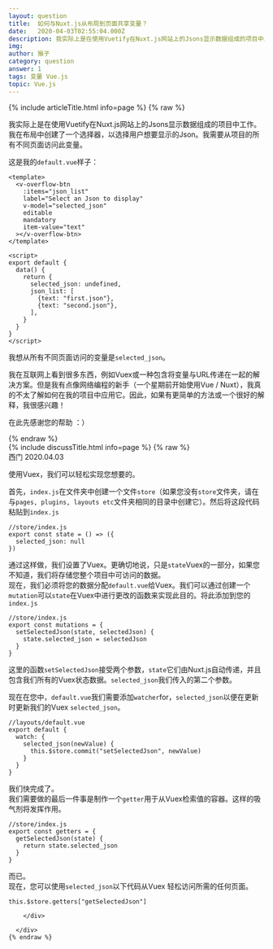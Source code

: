 ```yaml
---
layout: question
title:  如何与Nuxt.js从布局到页面共享变量？
date:   2020-04-03T02:55:04.000Z
description: 我实际上是在使用Vuetify在Nuxt.js网站上的Jsons显示数据组成的项目中工作。我在布局中创建了一个选择器，以选择用户想要显示的Json。我需要...
img: 
author: 猴子
category: question
answer: 1
tags: 变量 Vue.js
topic: Vue.js
---
```

<div class="article-root">
  <div class="article">
    {% include articleTitle.html info=page %}
    {% raw %}
    <div class="article-content"><p><font style="vertical-align: inherit;"><font style="vertical-align: inherit;">我实际上是在使用Vuetify在Nuxt.js网站上的Jsons显示数据组成的项目中工作。</font><font style="vertical-align: inherit;">我在布局中创建了一个选择器，以选择用户想要显示的Json。</font><font style="vertical-align: inherit;">我需要从项目的所有不同页面访问此变量。</font></font></p>

<p><font style="vertical-align: inherit;"><font style="vertical-align: inherit;">这是我的</font></font><code>default.vue</code><font style="vertical-align: inherit;"><font style="vertical-align: inherit;">样子：</font></font></p>

<pre><code>&lt;template&gt;<font></font>
  &lt;v-overflow-btn<font></font>
    :items="json_list"<font></font>
    label="Select an Json to display"<font></font>
    v-model="selected_json"<font></font>
    editable<font></font>
    mandatory<font></font>
    item-value="text"<font></font>
  &gt;&lt;/v-overflow-btn&gt;<font></font>
&lt;/template&gt;<font></font>
<font></font>
&lt;script&gt;<font></font>
export default {<font></font>
  data() {<font></font>
    return {<font></font>
      selected_json: undefined,<font></font>
      json_list: [<font></font>
        {text: "first.json"},<font></font>
        {text: "second.json"},<font></font>
      ],<font></font>
    }<font></font>
  }<font></font>
}<font></font>
&lt;/script&gt;<font></font>
</code></pre>

<p><font style="vertical-align: inherit;"><font style="vertical-align: inherit;">我想从所有不同页面访问的变量是</font></font><code>selected_json</code><font style="vertical-align: inherit;"><font style="vertical-align: inherit;">。</font></font></p>

<p><font style="vertical-align: inherit;"><font style="vertical-align: inherit;">我在互联网上看到很多东西，例如Vuex或一种包含将变量与URL传递在一起的解决方案。</font><font style="vertical-align: inherit;">但是我有点像网络编程的新手（一个星期前开始使用Vue / Nuxt），我真的不太了解如何在我的项目中应用它。</font><font style="vertical-align: inherit;">因此，如果有更简单的方法或一个很好的解释，我很感兴趣！</font></font></p>

<p><font style="vertical-align: inherit;"><font style="vertical-align: inherit;">在此先感谢您的帮助 ：）</font></font></p></div>
    {% endraw %}
  </div>

  <div class="discuss-wrapper">
    {% include discussTitle.html info=page %}
    {% raw %}
    <div class="discuss-item">
        <div class="discuss-parent">
          <div class="discuss-meta">
            <span class="discuss-user">西门</span>
            <span class="discuss-time">2020.04.03</span>
          </div>
          <div class="discuss-comment"><p><font style="vertical-align: inherit;"><font style="vertical-align: inherit;">使用Vuex，我们可以轻松实现您想要的。  </font></font></p>

<p><font style="vertical-align: inherit;"><font style="vertical-align: inherit;">首先，</font></font><code>index.js</code><font style="vertical-align: inherit;"><font style="vertical-align: inherit;">在文件夹中</font><font style="vertical-align: inherit;">创建一个文件</font></font><code>store</code><font style="vertical-align: inherit;"><font style="vertical-align: inherit;">（如果您没有</font></font><code>store</code><font style="vertical-align: inherit;"><font style="vertical-align: inherit;">文件夹，请在与</font></font><code>pages, plugins, layouts etc</code><font style="vertical-align: inherit;"><font style="vertical-align: inherit;">文件夹</font><font style="vertical-align: inherit;">相同的目录中创建它</font><font style="vertical-align: inherit;">）。</font><font style="vertical-align: inherit;">然后将这段代码粘贴到</font></font><code>index.js</code></p>

<pre class="lang-js prettyprint-override"><code>//store/index.js<font></font>
export const state = () =&gt; ({<font></font>
  selected_json: null<font></font>
})<font></font>
</code></pre>

<p><font style="vertical-align: inherit;"><font style="vertical-align: inherit;">通过这样做，我们设置了Vuex。</font><font style="vertical-align: inherit;">更确切地说，只是</font></font><code>state</code><font style="vertical-align: inherit;"><font style="vertical-align: inherit;">Vuex的一部分，如果您不知道，我们将存储您整个项目中可访问的数据。</font></font><br><font style="vertical-align: inherit;"><font style="vertical-align: inherit;">
现在，我们必须将您的数据分配</font></font><code>default.vue</code><font style="vertical-align: inherit;"><font style="vertical-align: inherit;">给Vuex。</font><font style="vertical-align: inherit;">我们可以通过创建一个</font></font><code>mutation</code><font style="vertical-align: inherit;"><font style="vertical-align: inherit;">可以</font></font><code>state</code><font style="vertical-align: inherit;"><font style="vertical-align: inherit;">在Vuex中进行</font><font style="vertical-align: inherit;">更改</font><font style="vertical-align: inherit;">的</font><font style="vertical-align: inherit;">函数来</font><font style="vertical-align: inherit;">实现此</font><font style="vertical-align: inherit;">目的。</font><font style="vertical-align: inherit;">将此添加到您的</font></font><code>index.js</code></p>

<pre class="lang-js prettyprint-override"><code>//store/index.js<font></font>
export const mutations = {<font></font>
  setSelectedJson(state, selectedJson) {<font></font>
    state.selected_json = selectedJson<font></font>
  }<font></font>
}<font></font>
</code></pre>

<p><font style="vertical-align: inherit;"><font style="vertical-align: inherit;">这里的函数</font></font><code>setSelectedJson</code><font style="vertical-align: inherit;"><font style="vertical-align: inherit;">接受两个参数，</font></font><code>state</code><font style="vertical-align: inherit;"><font style="vertical-align: inherit;">它们由Nuxt.js自动传递，并且包含我们所有的Vuex状态数据。</font></font><code>selected_json</code><font style="vertical-align: inherit;"><font style="vertical-align: inherit;">我们传入</font><font style="vertical-align: inherit;">的第二个参数</font><font style="vertical-align: inherit;">。</font></font></p>

<p><font style="vertical-align: inherit;"><font style="vertical-align: inherit;">现在在您中，</font></font><code>default.vue</code><font style="vertical-align: inherit;"><font style="vertical-align: inherit;">我们需要添加</font></font><code>watcher</code><font style="vertical-align: inherit;"><font style="vertical-align: inherit;">for，</font></font><code>selected_json</code><font style="vertical-align: inherit;"><font style="vertical-align: inherit;">以便在更新时更新我们的Vuex </font></font><code>selected_json</code><font style="vertical-align: inherit;"><font style="vertical-align: inherit;">。</font></font></p>

<pre class="lang-js prettyprint-override"><code>//layouts/default.vue<font></font>
export default {<font></font>
  watch: {<font></font>
    selected_json(newValue) {<font></font>
      this.$store.commit("setSelectedJson", newValue)<font></font>
    }<font></font>
  }<font></font>
}<font></font>
</code></pre>

<p><font style="vertical-align: inherit;"><font style="vertical-align: inherit;">我们快完成了。</font></font><br><font style="vertical-align: inherit;"><font style="vertical-align: inherit;">
我们需要做的最后一件事是制作一个</font></font><code>getter</code><font style="vertical-align: inherit;"><font style="vertical-align: inherit;">用于从Vuex检索值的容器。</font><font style="vertical-align: inherit;">这样的吸气剂将发挥作用。</font></font></p>

<pre class="lang-js prettyprint-override"><code>//store/index.js<font></font>
export const getters = {<font></font>
  getSelectedJson(state) {<font></font>
    return state.selected_json<font></font>
  }<font></font>
}<font></font>
</code></pre>

<p><font style="vertical-align: inherit;"><font style="vertical-align: inherit;">而已。</font></font><br><font style="vertical-align: inherit;"><font style="vertical-align: inherit;">
现在，您可以使用</font></font><code>selected_json</code><font style="vertical-align: inherit;"><font style="vertical-align: inherit;">以下代码从Vuex </font><font style="vertical-align: inherit;">轻松访问所需</font><font style="vertical-align: inherit;">的任何页面。</font></font></p>

<pre class="lang-js prettyprint-override"><code>this.$store.getters["getSelectedJson"]
</code></pre></div>
        </div>
        
      </div>
    {% endraw %}
  </div>
<div>
